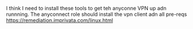 
I think I need to install these tools to get teh anyconne  VPN up adn runnning.  The anyconnect role should install the vpn client adn all pre-reqs
https://remediation.imprivata.com/linux.html